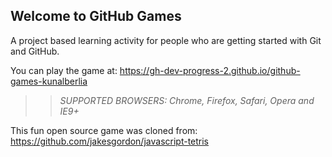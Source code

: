 ## Welcome to GitHub Games

A project based learning activity for people who are getting started with Git and GitHub.

You can play the game at: https://gh-dev-progress-2.github.io/github-games-kunalberlia

>> _*SUPPORTED BROWSERS*: Chrome, Firefox, Safari, Opera and IE9+_

This fun open source game was cloned from: https://github.com/jakesgordon/javascript-tetris
